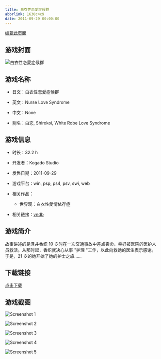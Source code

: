 ```yaml
---
title: 白衣性恋愛症候群
abbrlink: 1630c4c9
date: 2011-09-29 00:00:00
---
```

[编辑此页面](https://github.com/ACG-3/ADV3-source/blob/main/source/_posts/games/%E7%99%BD%E8%A1%A3%E6%80%A7%E6%81%8B%E6%84%9B%E7%97%87%E5%80%99%E7%BE%A4.md)

## 游戏封面

![白衣性恋愛症候群](https://pan.timero.xyz/d/onedrive/img_lib_001/%E7%99%BD%E8%A1%A3%E6%80%A7%E6%81%8B%E6%84%9B%E7%97%87%E5%80%99%E7%BE%A4_cover.avif)


## 游戏名称

- 日文：白衣性恋愛症候群
- 英文：Nurse Love Syndrome
- 中文：None

- 别名：白恋, Shirokoi, White Robe Love Syndrome


## 游戏信息

- 时长：32.2 h
- 开发者：Kogado Studio
- 发售日期：2011-09-29
- 游戏平台：win, psp, ps4, psv, swi, web
- 相关作品：
   - 世界观：白衣性愛情依存症

- 相关链接：[vndb](https://vndb.org/v7301)


## 游戏简介

故事讲述的是泽井香织 10 岁时在一次交通事故中差点丧命，幸好被医院的医护人员救活。从那时起，香织就决心从事 "护理 "工作，以此向救她的医生表示感谢。  于是，21 岁的她开始了她的护士之旅......


## 下载链接

[点击下载](https://pan.timero.xyz/onedrive/adv_lib_001/%E7%99%BD%E8%A1%A3%E6%80%A7%E6%81%8B%E6%84%9B%E7%97%87%E5%80%99%E7%BE%A4)


## 游戏截图


![Screenshot 1](https://pan.timero.xyz/d/onedrive/img_lib_001/%E7%99%BD%E8%A1%A3%E6%80%A7%E6%81%8B%E6%84%9B%E7%97%87%E5%80%99%E7%BE%A4_Screenshot_1.avif)

![Screenshot 2](https://pan.timero.xyz/d/onedrive/img_lib_001/%E7%99%BD%E8%A1%A3%E6%80%A7%E6%81%8B%E6%84%9B%E7%97%87%E5%80%99%E7%BE%A4_Screenshot_2.avif)

![Screenshot 3](https://pan.timero.xyz/d/onedrive/img_lib_001/%E7%99%BD%E8%A1%A3%E6%80%A7%E6%81%8B%E6%84%9B%E7%97%87%E5%80%99%E7%BE%A4_Screenshot_3.avif)

![Screenshot 4](https://pan.timero.xyz/d/onedrive/img_lib_001/%E7%99%BD%E8%A1%A3%E6%80%A7%E6%81%8B%E6%84%9B%E7%97%87%E5%80%99%E7%BE%A4_Screenshot_4.avif)

![Screenshot 5](https://pan.timero.xyz/d/onedrive/img_lib_001/%E7%99%BD%E8%A1%A3%E6%80%A7%E6%81%8B%E6%84%9B%E7%97%87%E5%80%99%E7%BE%A4_Screenshot_5.avif)

